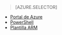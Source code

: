 > [AZURE.SELECTOR]
- [Portal de Azure](../articles/virtual-network/virtual-networks-create-vnetpeering-arm-portal.md)
- [PowerShell](../articles/virtual-network/virtual-networks-create-vnetpeering-arm-ps.md)
- [Plantilla ARM](../articles/virtual-network/virtual-networks-create-vnetpeering-arm-template-click.md)